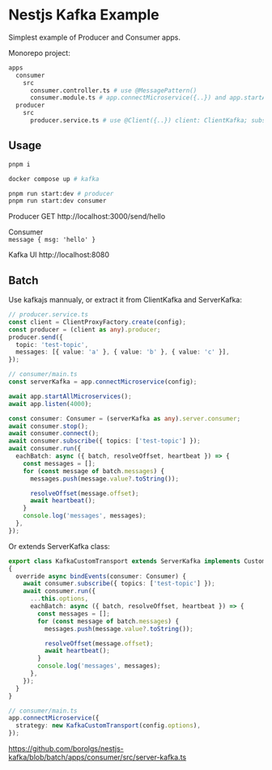 # Nestjs Kafka Example
Simplest example of Producer and Consumer apps.  

Monorepo project:
```sh
apps
  consumer
    src
      consumer.controller.ts # use @MessagePattern()
      consumer.module.ts # app.connectMicroservice({..}) and app.startAllMicroservices()
  producer
    src
      producer.service.ts # use @Client({..}) client: ClientKafka; subscribe to topic and send
```

## Usage

```sh
pnpm i

docker compose up # kafka

pnpm run start:dev # producer
pnpm run start:dev consumer
```
Producer 
GET http://localhost:3000/send/hello

Consumer  
`message { msg: 'hello' }`

Kafka UI
http://localhost:8080

## Batch

Use kafkajs mannualy, or extract it from ClientKafka and ServerKafka:
```ts
// producer.service.ts
const client = ClientProxyFactory.create(config);
const producer = (client as any).producer;
producer.send({
  topic: 'test-topic',
  messages: [{ value: 'a' }, { value: 'b' }, { value: 'c' }],
});

// consumer/main.ts
const serverKafka = app.connectMicroservice(config);

await app.startAllMicroservices();
await app.listen(4000);

const consumer: Consumer = (serverKafka as any).server.consumer;
await consumer.stop();
await consumer.connect();
await consumer.subscribe({ topics: ['test-topic'] });
await consumer.run({
  eachBatch: async ({ batch, resolveOffset, heartbeat }) => {
    const messages = [];
    for (const message of batch.messages) {
      messages.push(message.value?.toString());

      resolveOffset(message.offset);
      await heartbeat();
    }
    console.log('messages', messages);
  },
});

```
Or extends ServerKafka class:  

```ts
export class KafkaCustomTransport extends ServerKafka implements CustomTransportStrategy
{
  override async bindEvents(consumer: Consumer) {
    await consumer.subscribe({ topics: ['test-topic'] });
    await consumer.run({
      ...this.options,
      eachBatch: async ({ batch, resolveOffset, heartbeat }) => {
        const messages = [];
        for (const message of batch.messages) {
          messages.push(message.value?.toString());

          resolveOffset(message.offset);
          await heartbeat();
        }
        console.log('messages', messages);
      },
    });
  }
}

// consumer/main.ts
app.connectMicroservice({
  strategy: new KafkaCustomTransport(config.options),
});

```

https://github.com/borolgs/nestjs-kafka/blob/batch/apps/consumer/src/server-kafka.ts
